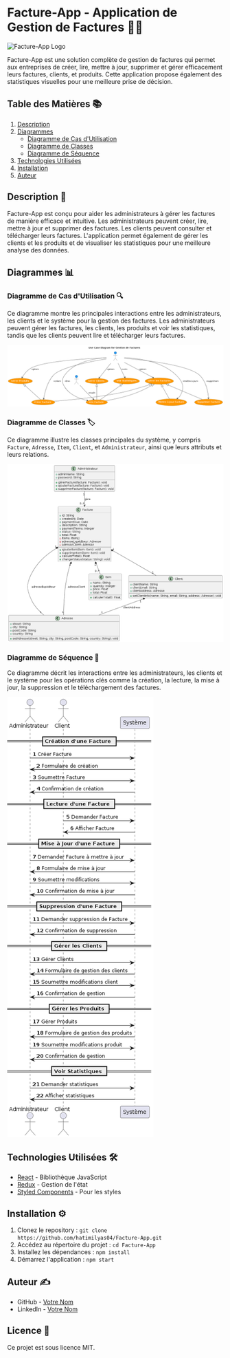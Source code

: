 # Facture-App - Application de Gestion de Factures 💼💸

![Facture-App Logo](./logo.png)

Facture-App est une solution complète de gestion de factures qui permet aux entreprises de créer, lire, mettre à jour, supprimer et gérer efficacement leurs factures, clients, et produits. Cette application propose également des statistiques visuelles pour une meilleure prise de décision.

## Table des Matières 📚

1. [Description](#description)
2. [Diagrammes](#diagrammes)
   - [Diagramme de Cas d'Utilisation](#diagramme-de-cas-dutilisation)
   - [Diagramme de Classes](#diagramme-de-classes)
   - [Diagramme de Séquence](#diagramme-de-séquence)
3. [Technologies Utilisées](#technologies-utilisées)
4. [Installation](#installation)
5. [Auteur](#auteur)

## Description 📝

Facture-App est conçu pour aider les administrateurs à gérer les factures de manière efficace et intuitive. Les administrateurs peuvent créer, lire, mettre à jour et supprimer des factures. Les clients peuvent consulter et télécharger leurs factures. L'application permet également de gérer les clients et les produits et de visualiser les statistiques pour une meilleure analyse des données.

## Diagrammes 📊

### Diagramme de Cas d'Utilisation 🔍

Ce diagramme montre les principales interactions entre les administrateurs, les clients et le système pour la gestion des factures. Les administrateurs peuvent gérer les factures, les clients, les produits et voir les statistiques, tandis que les clients peuvent lire et télécharger leurs factures.

![Diagramme de Cas d'Utilisation](./useCase.png)

### Diagramme de Classes 🏷️

Ce diagramme illustre les classes principales du système, y compris `Facture`, `Adresse`, `Item`, `Client`, et `Administrateur`, ainsi que leurs attributs et leurs relations.

![Diagramme de Classes](./classDiagramm.png)

### Diagramme de Séquence 🔄

Ce diagramme décrit les interactions entre les administrateurs, les clients et le système pour les opérations clés comme la création, la lecture, la mise à jour, la suppression et le téléchargement des factures.

![Diagramme de Séquence](./Sequence.png)

## Technologies Utilisées 🛠️

- [React](https://reactjs.org/) - Bibliothèque JavaScript
- [Redux](https://redux.js.org/) - Gestion de l'état
- [Styled Components](https://styled-components.com/) - Pour les styles

## Installation ⚙️

1. Clonez le repository : `git clone https://github.com/hatimilyas04/Facture-App.git`
2. Accédez au répertoire du projet : `cd Facture-App`
3. Installez les dépendances : `npm install`
4. Démarrez l'application : `npm start`

## Auteur ✍️

- GitHub - [Votre Nom](https://github.com/hatimilyas04)
- LinkedIn - [Votre Nom](https://www.linkedin.com/in/hatimilyas04/)

## Licence 📄

Ce projet est sous licence MIT.
